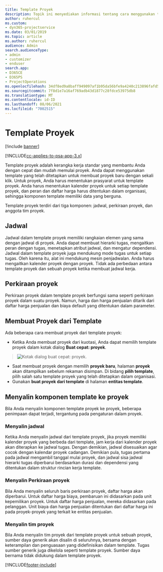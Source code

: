 ```yaml
---
title: Template Proyek
description: Topik ini menyediakan informasi tentang cara menggunakan template proyek untuk konfigurasi proyek cepat.
author: ruhercul
ms.custom:
- dyn365-projectservice
ms.date: 03/01/2019
ms.topic: article
ms.author: ruhercul
audience: Admin
search.audienceType:
- admin
- customizer
- enduser
search.app:
- D365CE
- D365PS
- ProjectOperations
ms.openlocfilehash: 34df8ed9a8baff949097af1b95da56bfe9a4240c213896fafd5c7dcfcf580b6c
ms.sourcegitcommit: 7f8d1e7a16af769adb43d1877c28fdce53975db8
ms.translationtype: MT
ms.contentlocale: id-ID
ms.lasthandoff: 08/06/2021
ms.locfileid: "7002515"
---
```

# <a name="project-templates"></a>Template Proyek 

[!include [banner](../includes/psa-now-project-operations.md)]

[!INCLUDE[cc-applies-to-psa-app-3.x](../includes/cc-applies-to-psa-app-3x.md)]

Template proyek adalah kerangka kerja standar yang membantu Anda dengan cepat dan mudah memulai proyek. Anda dapat menggunakan template yang telah ditetapkan untuk membuat proyek baru dengan sekali klik. Untuk proyek, Anda harus menentukan prasyarat untuk template proyek. Anda harus menentukan kalender proyek untuk setiap template proyek, dan peran dan daftar harga harus ditentukan dalam organisasi, sehingga komponen template memiliki data yang berguna.

Template proyek terdiri dari tiga komponen: jadwal, perkiraan proyek, dan anggota tim proyek.

## <a name="schedule"></a>Jadwal

Jadwal dalam template proyek memiliki rangkaian elemen yang sama dengan jadwal di proyek. Anda dapat membuat hierarki tugas, mengaitkan peran dengan tugas, menetapkan atribut jadwal, dan mengatur dependensi. Jadwal dalam template proyek juga mendukung mode tugas untuk setiap tugas. Oleh karena itu, alat ini mendukung mesin penjadwalan. Anda harus mengaitkan kalender proyek dengan proyek. Tidak ada perbedaan antara template proyek dan sebuah proyek ketika membuat jadwal kerja.

## <a name="project-estimates"></a>Perkiraan proyek

Perkiraan proyek dalam template proyek berfungsi sama seperti perkiraan proyek dalam suatu proyek. Namun, harga dan harga penjualan ditarik dari daftar harga penjualan dan biaya default yang ditentukan dalam parameter.

## <a name="creating-a-project-from-a-template"></a>Membuat Proyek dari Template
 
Ada beberapa cara membuat proyek dari template proyek:

- Ketika Anda membuat proyek dari kuotasi, Anda dapat memilih template proyek dalam kotak dialog **Buat cepat: proyek**.

> ![Kotak dialog buat cepat: proyek.](media/project-11.png)

- Saat membuat proyek dengan memilih **proyek baru**, halaman **proyek** akan ditampilkan sebelum rekaman disimpan. Di bidang **pilih template**, pilih salah satu template proyek yang telah ditetapkan dalam organisasi.
- Gunakan **buat proyek dari template** di halaman **entitas template**.

## <a name="copying-components-of-template-to-project"></a>Menyalin komponen template ke proyek

Bila Anda menyalin komponen template proyek ke proyek, beberapa penimpaan dapat terjadi, tergantung pada pengaturan dalam proyek.

### <a name="copying-the-schedule"></a>Menyalin jadwal

Ketika Anda menyalin jadwal dari template proyek, jika proyek memiliki kalender proyek yang berbeda dari template, jam kerja dari kalender proyek akan diterapkan ke jadwal tugas. Dengan demikian, jadwal disesuaikan agar cocok dengan kalendar proyek cadangan. Demikian pula, tugas pertama pada jadwal mengambil tanggal mulai proyek, dan jadwal sisa jadwal hierarki tugas diperbarui berdasarkan durasi dan dependensi yang ditentukan dalam struktur rincian kerja template. 

### <a name="copying-project-estimates"></a>Menyalin Perkiraan proyek 

Bila Anda menyalin seluruh baris perkiraan proyek, daftar harga akan diperbarui. Untuk daftar harga biaya, pembaruan ini didasarkan pada unit kepemilikan proyek. Untuk daftar harga penjualan, mereka didasarkan pada pelanggan. Unit biaya dan harga penjualan ditentukan dari daftar harga ini pada proyek-proyek yang terkait ke entitas penjualan.

### <a name="copying-a-project-team"></a>Menyalin tim proyek

Bila Anda menyalin tim proyek dari template proyek untuk sebuah proyek, sumber daya generik akan disalin di seluruhnya, bersama dengan keterampilan dan penguasaan yang didefinisikan dalam template. Tugas sumber generik juga dikelola seperti template proyek. Sumber daya bernama tidak didukung dalam template proyek.


[!INCLUDE[footer-include](../includes/footer-banner.md)]